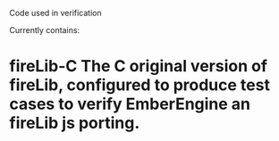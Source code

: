 Code used in verification

Currently contains:

# fireLib-C The C original version of fireLib, configured to produce test cases to verify EmberEngine an fireLib js porting.


